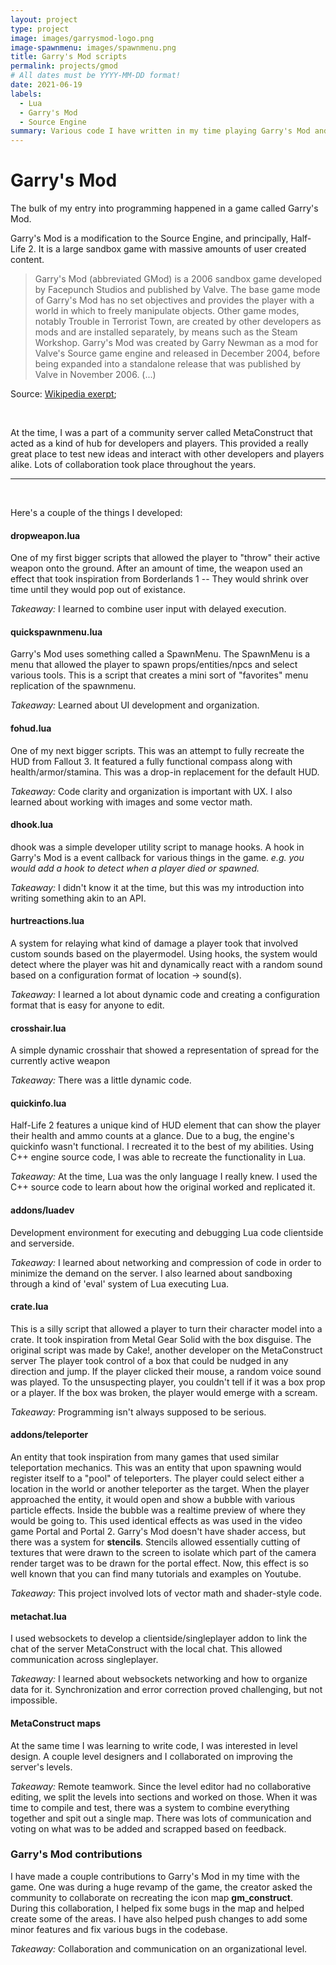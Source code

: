 ```yaml
---
layout: project
type: project
image: images/garrysmod-logo.png
image-spawnmenu: images/spawnmenu.png
title: Garry's Mod scripts
permalink: projects/gmod
# All dates must be YYYY-MM-DD format!
date: 2021-06-19
labels:
  - Lua
  - Garry's Mod
  - Source Engine
summary: Various code I have written in my time playing Garry's Mod and on the server Metastruct.
---
```



# Garry's Mod


The bulk of my entry into programming happened in a game called Garry's Mod.

Garry's Mod is a modification to the Source Engine, and principally, Half-Life 2.
It is a large sandbox game with massive amounts of user created content.

> Garry's Mod (abbreviated GMod) is a 2006 sandbox game developed by Facepunch Studios and published by Valve. The base game mode of Garry's Mod has no set objectives and provides the player with a world in which to freely manipulate objects. Other game modes, notably Trouble in Terrorist Town, are created by other developers as mods and are installed separately, by means such as the Steam Workshop. Garry's Mod was created by Garry Newman as a mod for Valve's Source game engine and released in December 2004, before being expanded into a standalone release that was published by Valve in November 2006. (...)

Source: [Wikipedia exerpt](https://en.wikipedia.org/wiki/Garry%27s_Mod);

&nbsp;

At the time, I was a part of a community server called MetaConstruct that acted as a kind of hub for developers and players.
This provided a really great place to test new ideas and interact with other developers and players alike. Lots of collaboration took place throughout the years.

<hr>

&nbsp;

Here's a couple of the things I developed:

#### dropweapon.lua
One of my first bigger scripts that allowed the player to "throw" their active weapon onto the ground.
After an amount of time, the weapon used an effect that took inspiration from Borderlands 1 -- They would shrink over time until they would pop out of existance.

*Takeaway:* I learned to combine user input with delayed execution.

#### quickspawnmenu.lua
Garry's Mod uses something called a SpawnMenu. The SpawnMenu is a menu that allowed the player to spawn props/entities/npcs and select various tools. This is a script that creates a mini sort of "favorites" menu replication of the spawnmenu.

*Takeaway:* Learned about UI development and organization.


#### fohud.lua
One of my next bigger scripts. This was an attempt to fully recreate the HUD from Fallout 3. It featured a fully functional compass along with health/armor/stamina. This was a drop-in replacement for the default HUD.

*Takeaway:* Code clarity and organization is important with UX. I also learned about working with images and some vector math.


#### dhook.lua
dhook was a simple developer utility script to manage hooks. A hook in Garry's Mod is a event callback for various things in the game. *e.g. you would add a hook to detect when a player died or spawned.*

*Takeaway:* I didn't know it at the time, but this was my introduction into writing something akin to an API.


#### hurtreactions.lua
A system for relaying what kind of damage a player took that involved custom sounds based on the playermodel.
Using hooks, the system would detect where the player was hit and dynamically react with a random sound based on a configuration format of location -> sound(s).

*Takeaway:* I learned a lot about dynamic code and creating a configuration format that is easy for anyone to edit.


#### crosshair.lua
A simple dynamic crosshair that showed a representation of spread for the currently active weapon

*Takeaway:* There was a little dynamic code.


#### quickinfo.lua
Half-Life 2 features a unique kind of HUD element that can show the player their health and ammo counts at a glance. Due to a bug, the engine's quickinfo wasn't functional. I recreated it to the best of my abilities. Using C++ engine source code, I was able to recreate the functionality in Lua.

*Takeaway:* At the time, Lua was the only language I really knew. I used the C++ source code to learn about how the original worked and replicated it.


#### addons/luadev
Development environment for executing and debugging Lua code clientside and serverside.

*Takeaway:* I learned about networking and compression of code in order to minimize the demand on the server. I also learned about sandboxing through a kind of 'eval' system of Lua executing Lua.


#### crate.lua
This is a silly script that allowed a player to turn their character model into a crate. It took inspiration from Metal Gear Solid with the box disguise. The original script was made by Cake!, another developer on the MetaConstruct server The player took control of a box that could be nudged in any direction and jump. If the player clicked their mouse, a random voice sound was played. To the unsuspecting player, you couldn't tell if it was a box prop or a player. If the box was broken, the player would emerge with a scream.

*Takeaway:* Programming isn't always supposed to be serious.


#### addons/teleporter
An entity that took inspiration from many games that used similar teleportation mechanics. This was an entity that upon spawning would register itself to a "pool" of teleporters. The player could select either a location in the world or another teleporter as the target. When the player approached the entity, it would open and show a bubble with various particle effects. Inside the bubble was a realtime preview of where they would be going to. This used identical effects as was used in the video game Portal and Portal 2. Garry's Mod doesn't have shader access, but there was a system for **stencils**. Stencils  allowed essentially cutting of textures that were drawn to the screen to isolate which part of the camera render target was to be drawn for the portal effect. Now, this effect is so well known that you can find many tutorials and examples on Youtube.

*Takeaway:* This project involved lots of vector math and shader-style code.


#### metachat.lua
I used websockets to develop a clientside/singleplayer addon to link the chat of the server MetaConstruct with the local chat.
This allowed communication across singleplayer.

*Takeaway:* I learned about websockets networking and how to organize data for it. Synchronization and error correction proved
challenging, but not impossible.


#### MetaConstruct maps
At the same time I was learning to write code, I was interested in level design. A couple level designers and I collaborated on improving the server's levels.

*Takeaway:* Remote teamwork. Since the level editor had no collaborative editing, we split the levels into sections and worked on those. When it was time to compile and test, there was a system to combine everything together and spit out a single map. There was lots of communication and voting on what was to be added and scrapped based on feedback.

### Garry's Mod contributions
I have made a couple contributions to Garry's Mod in my time with the game.
One was during a huge revamp of the game, the creator asked the community to collaborate on recreating the icon map **gm_construct**.  
During this collaboration, I helped fix some bugs in the map and helped create some of the areas. 
I have also helped push changes to add some minor features and fix various bugs in the codebase.

*Takeaway:* Collaboration and communication on an organizational level.


